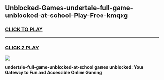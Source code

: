 
## Unblocked-Games-undertale-full-game-unblocked-at-school-Play-Free-kmqxg
<h3>
<a href="https://premium76.site?title=undertale-full-game-unblocked-at-school&ref=22A">CLICK TO PLAY</a></h3>
<hr>

<h3>
<a href="https://premium76.site?title=undertale-full-game-unblocked-at-school&ref=22A">CLICK 2 PLAY</a>
  
</h3>

<a href="https://premium76.site?title=undertale-full-game-unblocked-at-school&ref=22A"><img src="https://clearcache.store/games.png"></a>


**undertale-full-game-unblocked-at-school games unblocked: Your Gateway to Fun and Accessible Online Gaming**
